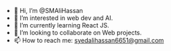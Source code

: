- 👋 Hi, I’m @SMAliHassan
- 👀 I’m interested in web dev and AI.
- 🌱 I’m currently learning React JS.
- 💞️ I’m looking to collaborate on Web projects.
- 📫 How to reach me: syedalihassan6651@gmail.com

<!---
SMAliHassan/SMAliHassan is a ✨ special ✨ repository because its `README.md` (this file) appears on your GitHub profile.
You can click the Preview link to take a look at your changes.
--->
